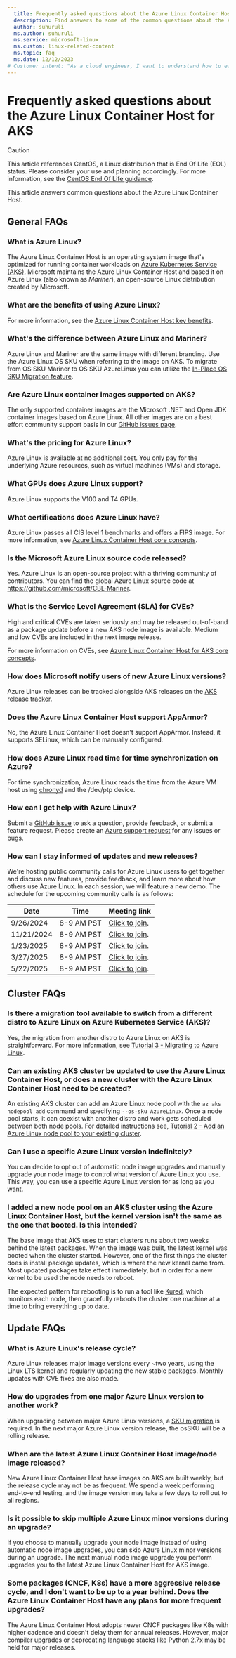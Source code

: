 ```yaml
---
  title: Frequently asked questions about the Azure Linux Container Host for AKS
  description: Find answers to some of the common questions about the Azure Linux Container Host for AKS.
  author: suhuruli
  ms.author: suhuruli
  ms.service: microsoft-linux
  ms.custom: linux-related-content
  ms.topic: faq
  ms.date: 12/12/2023
# Customer intent: "As a cloud engineer, I want to understand how to effectively use Azure Linux Container Host on AKS, so that I can optimize container workloads and manage my Kubernetes environments efficiently."
---
```


# Frequently asked questions about the Azure Linux Container Host for AKS

> [!CAUTION]
> This article references CentOS, a Linux distribution that is End Of Life (EOL) status. Please consider your use and planning accordingly. For more information, see the [CentOS End Of Life guidance](/azure/virtual-machines/workloads/centos/centos-end-of-life).

This article answers common questions about the Azure Linux Container Host.

## General FAQs

### What is Azure Linux?

The Azure Linux Container Host is an operating system image that's optimized for running container workloads on [Azure Kubernetes Service (AKS)](/azure/aks/intro-kubernetes). Microsoft maintains the Azure Linux Container Host and based it on Azure Linux (also known as *Mariner*), an open-source Linux distribution created by Microsoft.

### What are the benefits of using Azure Linux?

For more information, see the [Azure Linux Container Host key benefits](./intro-azure-linux.md#azure-linux-container-host-key-benefits).

### What's the difference between Azure Linux and Mariner?

Azure Linux and Mariner are the same image with different branding. Use the Azure Linux OS SKU when referring to the image on AKS. To migrate from OS SKU Mariner to OS SKU AzureLinux you can utilize the [In-Place OS SKU Migration feature](/azure/azure-linux/tutorial-azure-linux-migration). 

### Are Azure Linux container images supported on AKS?

The only supported container images are the Microsoft .NET and Open JDK container images based on Azure Linux. All other images are on a best effort community support basis in our [GitHub issues page](https://github.com/microsoft/CBL-Mariner/issues).

### What's the pricing for Azure Linux?

Azure Linux is available at no additional cost. You only pay for the underlying Azure resources, such as virtual machines (VMs) and storage.

### What GPUs does Azure Linux support?

Azure Linux supports the V100 and T4 GPUs.

### What certifications does Azure Linux have?

Azure Linux passes all CIS level 1 benchmarks and offers a FIPS image. For more information, see [Azure Linux Container Host core concepts](./concepts-core.md).

### Is the Microsoft Azure Linux source code released?

Yes. Azure Linux is an open-source project with a thriving community of contributors. You can find the global Azure Linux source code at https://github.com/microsoft/CBL-Mariner.

### What is the Service Level Agreement (SLA) for CVEs?

High and critical CVEs are taken seriously and may be released out-of-band as a package update before a new AKS node image is available. Medium and low CVEs are included in the next image release.

For more information on CVEs, see [Azure Linux Container Host for AKS core concepts](./concepts-core.md#cve-infrastructure).

### How does Microsoft notify users of new Azure Linux versions?

Azure Linux releases can be tracked alongside AKS releases on the [AKS release tracker](/azure/aks/release-tracker).

### Does the Azure Linux Container Host support AppArmor?

No, the Azure Linux Container Host doesn't support AppArmor. Instead, it supports SELinux, which can be manually configured.

### How does Azure Linux read time for time synchronization on Azure?

For time synchronization, Azure Linux reads the time from the Azure VM host using [chronyd](/azure/virtual-machines/linux/time-sync#chrony) and the /dev/ptp device.

### How can I get help with Azure Linux?

Submit a [GitHub issue](https://github.com/microsoft/CBL-Mariner/issues/new/choose) to ask a question, provide feedback, or submit a feature request. Please create an [Azure support request](./support-help.md#create-an-azure-support-request) for any issues or bugs.

### How can I stay informed of updates and new releases?

We're hosting public community calls for Azure Linux users to get together and discuss new features, provide feedback, and learn more about how others use Azure Linux. In each session, we will feature a new demo. The schedule for the upcoming community calls is as follows:

| Date | Time | Meeting link |
| --- | --- | --- |
| 9/26/2024 | 8-9 AM PST | [Click to join](https://teams.microsoft.com/l/meetup-join/19%3ameeting_ZDcyZjRkYWMtOWQxYS00OTk3LWFhNmMtMTMwY2VhMTA4OTZi%40thread.v2/0?context=%7b%22Tid%22%3a%2272f988bf-86f1-41af-91ab-2d7cd011db47%22%2c%22Oid%22%3a%2271a6ce92-58a5-4ea0-96f4-bd4a0401370a%22%7d). |
| 11/21/2024 | 8-9 AM PST | [Click to join](https://teams.microsoft.com/l/meetup-join/19%3ameeting_ZDcyZjRkYWMtOWQxYS00OTk3LWFhNmMtMTMwY2VhMTA4OTZi%40thread.v2/0?context=%7b%22Tid%22%3a%2272f988bf-86f1-41af-91ab-2d7cd011db47%22%2c%22Oid%22%3a%2271a6ce92-58a5-4ea0-96f4-bd4a0401370a%22%7d). |
| 1/23/2025 | 8-9 AM PST | [Click to join](https://teams.microsoft.com/l/meetup-join/19%3ameeting_ZDcyZjRkYWMtOWQxYS00OTk3LWFhNmMtMTMwY2VhMTA4OTZi%40thread.v2/0?context=%7b%22Tid%22%3a%2272f988bf-86f1-41af-91ab-2d7cd011db47%22%2c%22Oid%22%3a%2271a6ce92-58a5-4ea0-96f4-bd4a0401370a%22%7d). |
| 3/27/2025 | 8-9 AM PST | [Click to join](https://teams.microsoft.com/l/meetup-join/19%3ameeting_ZDcyZjRkYWMtOWQxYS00OTk3LWFhNmMtMTMwY2VhMTA4OTZi%40thread.v2/0?context=%7b%22Tid%22%3a%2272f988bf-86f1-41af-91ab-2d7cd011db47%22%2c%22Oid%22%3a%2271a6ce92-58a5-4ea0-96f4-bd4a0401370a%22%7d). |
| 5/22/2025 | 8-9 AM PST | [Click to join](https://teams.microsoft.com/l/meetup-join/19%3ameeting_ZDcyZjRkYWMtOWQxYS00OTk3LWFhNmMtMTMwY2VhMTA4OTZi%40thread.v2/0?context=%7b%22Tid%22%3a%2272f988bf-86f1-41af-91ab-2d7cd011db47%22%2c%22Oid%22%3a%2271a6ce92-58a5-4ea0-96f4-bd4a0401370a%22%7d). |

## Cluster FAQs

### Is there a migration tool available to switch from a different distro to Azure Linux on Azure Kubernetes Service (AKS)?

Yes, the migration from another distro to Azure Linux on AKS is straightforward. For more information, see [Tutorial 3 - Migrating to Azure Linux](./tutorial-azure-linux-migration.md).

### Can an existing AKS cluster be updated to use the Azure Linux Container Host, or does a new cluster with the Azure Linux Container Host need to be created?

An existing AKS cluster can add an Azure Linux node pool with the `az aks nodepool add` command and specifying `--os-sku AzureLinux`. Once a node pool starts, it can coexist with another distro and work gets scheduled between both node pools. For detailed instructions see, [Tutorial 2 - Add an Azure Linux node pool to your existing cluster](./tutorial-azure-linux-add-nodepool.md).

### Can I use a specific Azure Linux version indefinitely?

You can decide to opt out of automatic node image upgrades and manually upgrade your node image to control what version of Azure Linux you use. This way, you can use a specific Azure Linux version for as long as you want.

### I added a new node pool on an AKS cluster using the Azure Linux Container Host, but the kernel version isn't the same as the one that booted. Is this intended?

The base image that AKS uses to start clusters runs about two weeks behind the latest packages. When the image was built, the latest kernel was booted when the cluster started. However, one of the first things the cluster does is install package updates, which is where the new kernel came from. Most updated packages take effect immediately, but in order for a new kernel to be used the node needs to reboot.

The expected pattern for rebooting is to run a tool like [Kured](https://github.com/weaveworks/kured), which monitors each node, then gracefully reboots the cluster one machine at a time to bring everything up to date.

## Update FAQs

### What is Azure Linux's release cycle?

Azure Linux releases major image versions every ~two years, using the Linux LTS kernel and regularly updating the new stable packages. Monthly updates with CVE fixes are also made.

### How do upgrades from one major Azure Linux version to another work?

When upgrading between major Azure Linux versions, a [SKU migration](./tutorial-azure-linux-migration.md) is required. In the next major Azure Linux version release, the osSKU will be a rolling release.

### When are the latest Azure Linux Container Host image/node image released?

New Azure Linux Container Host base images on AKS are built weekly, but the release cycle may not be as frequent. We spend a week performing end-to-end testing, and the image version may take a few days to roll out to all regions.

### Is it possible to skip multiple Azure Linux minor versions during an upgrade?

If you choose to manually upgrade your node image instead of using automatic node image upgrades, you can skip Azure Linux minor versions during an upgrade. The next manual node image upgrade you perform upgrades you to the latest Azure Linux Container Host for AKS image.

### Some packages (CNCF, K8s) have a more aggressive release cycle, and I don't want to be up to a year behind. Does the Azure Linux Container Host have any plans for more frequent upgrades?

The Azure Linux Container Host adopts newer CNCF packages like K8s with higher cadence and doesn't delay them for annual releases. However, major compiler upgrades or deprecating language stacks like Python 2.7x may be held for major releases.

